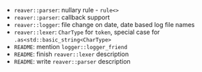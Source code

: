  * `reaver::parser`: nullary rule - `rule<>`
 * `reaver::parser`: callback support
 * `reaver::logger`: file change on date, date based log file names
 * `reaver::lexer`: `CharType` for `token`, special case for `.as<std::basic_string<CharType>`
 * `README`: mention `logger::logger_friend`
 * `README`: finish `reaver::lexer` description
 * `README`: write `reaver::parser` description
